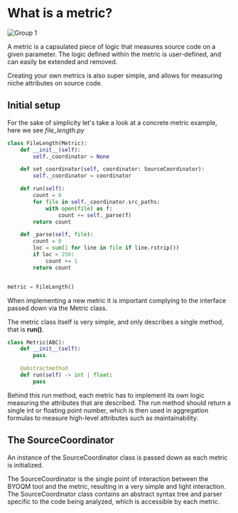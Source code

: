 # What is a metric?

![Group 1](https://user-images.githubusercontent.com/66801011/224053164-89a1c539-dcab-4e53-9ec1-44f7f8cf36ae.png)

A metric is a capsulated piece of logic that measures source code on a given parameter. The logic defined within the metric is user-defined, and can easily be extended and removed. 

Creating your own metrics is also super simple, and allows for measuring niche attributes on source code.

## Initial setup

For the sake of simplicity let's take a look at a concrete metric example, here we see _file_length.py_

```python
class FileLength(Metric):
    def __init__(self):
        self._coordinator = None

    def set_coordinator(self, coordinator: SourceCoordinator):
        self._coordinator = coordinator

    def run(self):
        count = 0
        for file in self._coordinator.src_paths:
            with open(file) as f:
                count += self._parse(f)
        return count

    def _parse(self, file):
        count = 0
        loc = sum(1 for line in file if line.rstrip())
        if loc > 250:
            count += 1
        return count


metric = FileLength()
```

When implementing a new metric it is important complying to the interface passed down via the Metric class. 

The metric class itself is very simple, and only describes a single method, that is **run()**.
```python
class Metric(ABC):
    def __init__(self):
        pass

    @abstractmethod
    def run(self) -> int | float:
        pass
```

Behind this run method, each metric has to implement its own logic measuring the attributes that are described. The run method should return a single int or floating point number, which is then used in aggregation formulas to measure high-level attributes such as maintainability. 

## The SourceCoordinator

An instance of the SourceCoordinator class is passed down as each metric is initialized. 

The SourceCoordinator is the single point of interaction between the BYOQM tool and the metric, resulting in a very simple and light interaction. The SourceCoordinator class contains an abstract syntax tree and parser specific to the code being analyzed, which is accessible by each metric.